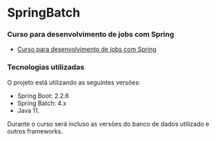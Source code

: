 # SpringBatch

### Curso para desenvolvimento de jobs com Spring
* [Curso para desenvolvimento de jobs com Spring](https://www.udemy.com/course/curso-para-desenvolvimento-de-jobs-com-spring-batch/?couponCode=ST2MT43024)
 
### Tecnologias utilizadas
O projeto está utilizando as seguintes versões:
* Spring Boot: 2.2.6
* Spring Batch: 4.x
* Java 11.

Durante o curso será incluso as versões do banco de dados utilizado e outros frameworks.

